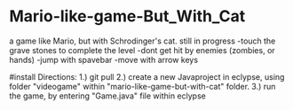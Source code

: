 # Mario-like-game-But_With_Cat
a game like Mario, but with Schrodinger's cat. still in progress
-touch the grave stones to complete the level
-dont get hit by enemies (zombies, or hands)
-jump with spavebar
-move with arrow keys

#install Directions:
1.) git pull
2.) create a new Javaproject in eclypse, using folder "videogame" within "mario-like-game-but-with-cat" folder.
3.) run the game, by entering "Game.java" file within eclypse
